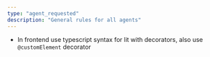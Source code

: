```yaml
---
type: "agent_requested"
description: "General rules for all agents"
---
```


* In frontend use typescript syntax for lit with decorators, also use `@customElement` decorator

